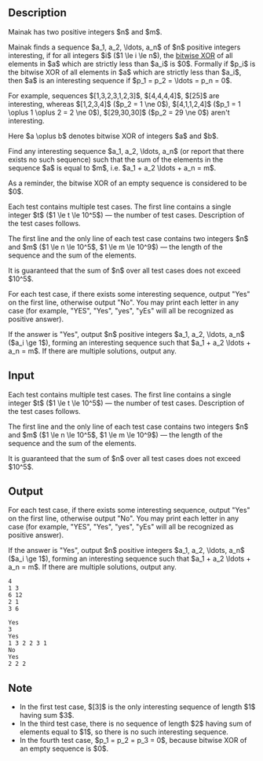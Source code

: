 ## Description

<div><p>Mainak has two positive integers $n$ and $m$.</p><p>Mainak finds a sequence $a_1, a_2, \ldots, a_n$ of $n$ positive integers <span class="tex-font-style-it">interesting</span>, if <span class="tex-font-style-bf">for all</span> integers $i$ ($1 \le i \le n$), the <a href="https://en.wikipedia.org/wiki/Bitwise_operation#XOR">bitwise XOR</a> of all elements in $a$ which are <span class="tex-font-style-bf">strictly less</span> than $a_i$ is $0$. Formally if $p_i$ is the bitwise XOR of all elements in $a$ which are strictly less than $a_i$, then $a$ is an <span class="tex-font-style-it">interesting</span> sequence if $p_1 = p_2 = \ldots = p_n = 0$.</p><p>For example, sequences $[1,3,2,3,1,2,3]$, $[4,4,4,4]$, $[25]$ are <span class="tex-font-style-it">interesting</span>, whereas $[1,2,3,4]$ ($p_2 = 1 \ne 0$), $[4,1,1,2,4]$ ($p_1 = 1 \oplus 1 \oplus 2 = 2 \ne 0$), $[29,30,30]$ ($p_2 = 29 \ne 0$) aren't interesting.</p><p>Here $a \oplus b$ denotes bitwise XOR of integers $a$ and $b$.</p><p>Find any <span class="tex-font-style-it">interesting</span> sequence $a_1, a_2, \ldots, a_n$ (or report that there exists no such sequence) such that the sum of the elements in the sequence $a$ is equal to $m$, i.e. $a_1 + a_2 \ldots + a_n = m$.</p><p>As a reminder, the bitwise XOR of an empty sequence is considered to be $0$.</p></div><div class="input-specification"><p>Each test contains multiple test cases. The first line contains a single integer $t$ ($1 \le t \le 10^5$)&nbsp;— the number of test cases. Description of the test cases follows.</p><p>The first line and the only line of each test case contains two integers $n$ and $m$ ($1 \le n \le 10^5$, $1 \le m \le 10^9$) — the length of the sequence and the sum of the elements.</p><p>It is guaranteed that the sum of $n$ over all test cases does not exceed $10^5$.</p></div><div class="output-specification"><p>For each test case, if there exists some interesting sequence, output "<span class="tex-font-style-tt">Yes</span>" on the first line, otherwise output "<span class="tex-font-style-tt">No</span>". You may print each letter in any case (for example, "<span class="tex-font-style-tt">YES</span>", "<span class="tex-font-style-tt">Yes</span>", "<span class="tex-font-style-tt">yes</span>", "<span class="tex-font-style-tt">yEs</span>" will all be recognized as positive answer).</p><p>If the answer is "<span class="tex-font-style-tt">Yes</span>", output $n$ <span class="tex-font-style-bf">positive integers</span> $a_1, a_2, \ldots, a_n$ ($a_i \ge 1$), forming an <span class="tex-font-style-it">interesting</span> sequence such that $a_1 + a_2 \ldots + a_n = m$. If there are multiple solutions, output any.</p></div>

## Input

<p>Each test contains multiple test cases. The first line contains a single integer $t$ ($1 \le t \le 10^5$)&nbsp;— the number of test cases. Description of the test cases follows.</p><p>The first line and the only line of each test case contains two integers $n$ and $m$ ($1 \le n \le 10^5$, $1 \le m \le 10^9$) — the length of the sequence and the sum of the elements.</p><p>It is guaranteed that the sum of $n$ over all test cases does not exceed $10^5$.</p>

## Output

<p>For each test case, if there exists some interesting sequence, output "<span class="tex-font-style-tt">Yes</span>" on the first line, otherwise output "<span class="tex-font-style-tt">No</span>". You may print each letter in any case (for example, "<span class="tex-font-style-tt">YES</span>", "<span class="tex-font-style-tt">Yes</span>", "<span class="tex-font-style-tt">yes</span>", "<span class="tex-font-style-tt">yEs</span>" will all be recognized as positive answer).</p><p>If the answer is "<span class="tex-font-style-tt">Yes</span>", output $n$ <span class="tex-font-style-bf">positive integers</span> $a_1, a_2, \ldots, a_n$ ($a_i \ge 1$), forming an <span class="tex-font-style-it">interesting</span> sequence such that $a_1 + a_2 \ldots + a_n = m$. If there are multiple solutions, output any.</p>





```input1
4
1 3
6 12
2 1
3 6
```




```output1
Yes
3
Yes
1 3 2 2 3 1
No
Yes
2 2 2
```



## Note

<ul><li> In the first test case, $[3]$ is the only interesting sequence of length $1$ having sum $3$.</li><li> In the third test case, there is no sequence of length $2$ having sum of elements equal to $1$, so there is no such interesting sequence.</li><li> In the fourth test case, $p_1 = p_2 = p_3 = 0$, because bitwise XOR of an empty sequence is $0$.</li></ul>
